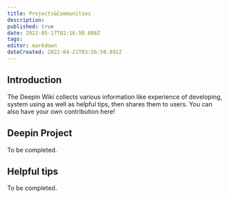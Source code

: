 ```yaml
---
title: Projects&Communities
description: 
published: true
date: 2022-05-17T02:16:50.686Z
tags: 
editor: markdown
dateCreated: 2022-04-21T03:56:50.892Z
---
```


## Introduction

The Deepin Wiki collects various information like experience of developing, system using  as well as helpful tips, then shares them to users. You can also have your own contribution here!

## Deepin Project

To be completed.

## Helpful tips

To be completed.
